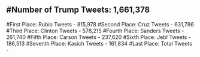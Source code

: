 #Number of Trump Tweets: 1,661,378
---
#First Place: Rubio Tweets - 815,978
#Second Place: Cruz Tweets - 631,786
#Third Place: Clinton Tweets - 578,215
#Fourth Place: Sanders Tweets - 261,740
#Fifth Place: Carson Tweets - 237,620
#Sixth Place: Jeb! Tweets - 186,513
#Seventh Place: Kasich Tweets - 161,834
#Last Place: Total Tweets -  
